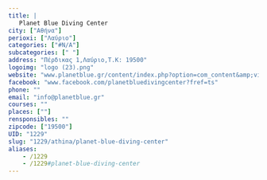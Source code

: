 ```yaml
---
title: |
   Planet Blue Diving Center
city: ["Αθήνα"]
perioxi: ["Λαύριο"]
categories: ["#N/A"]
subcategories: [" "]
address: "Πέρδικας 1,Λαύριο,Τ.Κ: 19500"
logoimg: "logo (23).png"
website: "www.planetblue.gr/content/index.php?option=com_content&amp;view=frontpage&amp;Itemid=57"
facebook: "www.facebook.com/planetbluedivingcenter?fref=ts"
phone: ""
email: "info@planetblue.gr"
courses: ""
places: [""]
rensponsibles: ""
zipcode: ["19500"]
UID: "1229"
slug: "1229/athina/planet-blue-diving-center"
aliases:
    - /1229
    - /1229#planet-blue-diving-center
---
```


